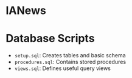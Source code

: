 # IANews
# Database Scripts

- `setup.sql`: Creates tables and basic schema
- `procedures.sql`: Contains stored procedures
- `views.sql`: Defines useful query views
